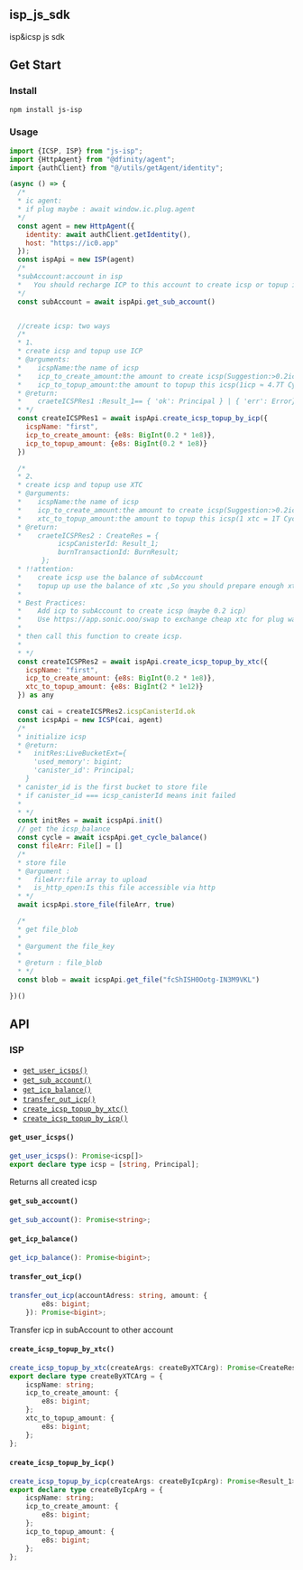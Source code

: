 ## isp_js_sdk
isp&amp;icsp js sdk

## Get Start

### Install
`npm install js-isp`

### Usage
```js
import {ICSP, ISP} from "js-isp";
import {HttpAgent} from "@dfinity/agent";
import {authClient} from "@/utils/getAgent/identity";

(async () => {
  /*
  * ic agent:
  * if plug maybe : await window.ic.plug.agent
  */
  const agent = new HttpAgent({
    identity: await authClient.getIdentity(),
    host: "https://ic0.app"
  });
  const ispApi = new ISP(agent)
  /*
  *subAccount:account in isp
  *   You should recharge ICP to this account to create icsp or topup icsp
  */
  const subAccount = await ispApi.get_sub_account()


  //create icsp: two ways
  /*
  * 1、
  * create icsp and topup use ICP
  * @arguments:
  *    icspName:the name of icsp
  *    icp_to_create_amount:the amount to create icsp(Suggestion:>0.2icp)
  *    icp_to_topup_amount:the amount to topup this icsp(1icp ≈ 4.7T Cycle)
  * @return:
  *    craeteICSPRes1 :Result_1== { 'ok': Principal } | { 'err': Error}
  * */
  const createICSPRes1 = await ispApi.create_icsp_topup_by_icp({
    icspName: "first",
    icp_to_create_amount: {e8s: BigInt(0.2 * 1e8)},
    icp_to_topup_amount: {e8s: BigInt(0.2 * 1e8)}
  })

  /*
  * 2、
  * create icsp and topup use XTC
  * @arguments:
  *    icspName:the name of icsp
  *    icp_to_create_amount:the amount to create icsp(Suggestion:>0.2icp)
  *    xtc_to_topup_amount:the amount to topup this icsp(1 xtc = 1T Cycle)
  * @return:
  *    craeteICSPRes2 : CreateRes = {
            icspCanisterId: Result_1;
            burnTransactionId: BurnResult;
        };
  * !!attention:
  *    create icsp use the balance of subAccount
  *    topup up use the balance of xtc ,So you should prepare enough xtc in principal in advance（principal not the subAccount）
  *
  * Best Practices:
  *    Add icp to subAccount to create icsp（maybe 0.2 icp）
  *    Use https://app.sonic.ooo/swap to exchange cheap xtc for plug wallet（1 icp ≈ 15.7 xtc）
  *
  * then call this function to create icsp.
  *
  * */
  const createICSPRes2 = await ispApi.create_icsp_topup_by_xtc({
    icspName: "first",
    icp_to_create_amount: {e8s: BigInt(0.2 * 1e8)},
    xtc_to_topup_amount: {e8s: BigInt(2 * 1e12)}
  }) as any

  const cai = createICSPRes2.icspCanisterId.ok
  const icspApi = new ICSP(cai, agent)
  /*
  * initialize icsp
  * @return:
  *   initRes:LiveBucketExt={
      'used_memory': bigint;
      'canister_id': Principal;
    }
  * canister_id is the first bucket to store file
  * if canister_id === icsp_canisterId means init failed
  * 
  * */
  const initRes = await icspApi.init()
  // get the icsp_balance
  const cycle = await icspApi.get_cycle_balance()
  const fileArr: File[] = []
  /*
  * store file
  * @argument :
  *   fileArr:file array to upload
  *   is_http_open:Is this file accessible via http
  * */
  await icspApi.store_file(fileArr, true)

  /*
  * get file_blob
  *
  * @argument the file_key
  *
  * @return : file_blob
  * */
  const blob = await icspApi.get_file("fcShISH0Ootg-IN3M9VKL")

})()
```

## API

### ISP
- [`get_user_icsps()`](#get_user_icsps)
- [`get_sub_account()`](#get_sub_account)
- [`get_icp_balance()`](#get_icp_balance)
- [`transfer_out_icp()`](#transfer_out_icp)
- [`create_icsp_topup_by_xtc()`](#create_icsp_topup_by_xtc)
- [`create_icsp_topup_by_icp()`](#create_icsp_topup_by_icp)

#### `get_user_icsps()`

```typescript
get_user_icsps(): Promise<icsp[]>
export declare type icsp = [string, Principal];
```
Returns all created icsp
#### `get_sub_account()`
```typescript
get_sub_account(): Promise<string>;
```
#### `get_icp_balance()`
```typescript
get_icp_balance(): Promise<bigint>;
```
#### `transfer_out_icp()`
```typescript
transfer_out_icp(accountAdress: string, amount: {
        e8s: bigint;
    }): Promise<bigint>;
```
Transfer icp in subAccount to other account
#### `create_icsp_topup_by_xtc()`
```typescript
create_icsp_topup_by_xtc(createArgs: createByXTCArg): Promise<CreateRes>;
export declare type createByXTCArg = {
    icspName: string;
    icp_to_create_amount: {
        e8s: bigint;
    };
    xtc_to_topup_amount: {
        e8s: bigint;
    };
};
```
#### `create_icsp_topup_by_icp()`
```typescript
create_icsp_topup_by_icp(createArgs: createByIcpArg): Promise<Result_1>
export declare type createByIcpArg = {
    icspName: string;
    icp_to_create_amount: {
        e8s: bigint;
    };
    icp_to_topup_amount: {
        e8s: bigint;
    };
};
```

